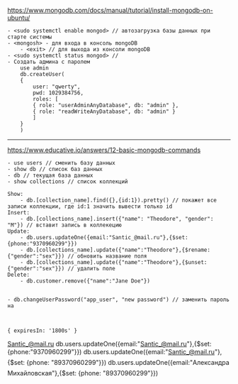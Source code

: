 https://www.mongodb.com/docs/manual/tutorial/install-mongodb-on-ubuntu/

    - <sudo systemctl enable mongod> // автозагрузка базы данных при старте системы
    - <mongosh> - для входа в консоль mongoDB
        - <exit> // для выхода из консоли mongoDB
    - <sudo systemctl status mongod> // 
    - Создать админа с паролем
        use admin
        db.createUser(
        {
            user: "qwerty",
            pwd: 1029384756,
            roles: [ 
            { role: "userAdminAnyDatabase", db: "admin" },
            { role: "readWriteAnyDatabase", db: "admin" } 
            ]
        }
        )

        
___________________________________________________________________________________
https://www.educative.io/answers/12-basic-mongodb-commands

    - use users // сменить базу данных
    - show db // список баз данных
    - db // текущая база данных
    - show collections // список коллекций 
    
    Show:
        - db.[collection_name].find({},{id:1}).pretty() // покажет все записи коллекции, где id:1 значить вывести только id
    Insert:
        - db.[collections_name].insert({"name": "Theodore", "gender": "M"}) // вставит запись в коллекецию
    Update:
        - db.users.updateOne({email:"Santic_@mail.ru"},{$set: {phone:"9370960299"}})
        - db.[collections_name].update({"name":"Theodore"},{$rename: {"gender":"sex"}}) // обновить название поля
        - db.[collections_name].update({"name":"Theodore"},{$unset: {"gender":"sex"}}) // удалить поле
    Delete:
        - db.customer.remove({"name":"Jane Doe"})

        
    - db.changeUserPassword("app_user", "new password") // заменить пароль на 
    


    { expiresIn: '1800s' }




Santic_@mail.ru
db.users.updateOne({email:"Santic_@mail.ru"},{$set: {phone:"9370960299"}})
db.users.updateOne({email:"Santic_@mail.ru"},{$set: {phone: "89370960299"}})
db.users.updateOne({email:"Александра Михайловская"},{$set: {phone: "89370960299"}})